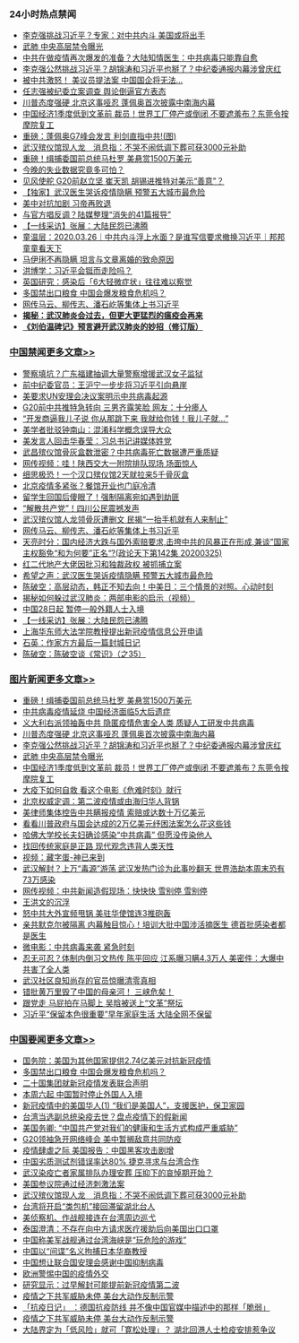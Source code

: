<div class="catlist">
<h3>24小时热点禁闻</h3>
<ul>
<li><a href="https://github.com/fqnews/bnews/blob/master/cbnews/20200326/1300766.md">李克强挑战习近平？专家：对中共内斗 美国或将出手</a></li>
<li><a href="https://github.com/fqnews/bnews/blob/master/topimagenews/20200326/1300845.md">武肺 中央高层禁令曝光</a></li>
<li><a href="https://github.com/fqnews/bnews/blob/master/cbnews/20200326/1300808.md">中共在做疫情再次爆发的准备？大陆知情医生：中共病毒只能靠自愈</a></li>
<li><a href="https://github.com/fqnews/bnews/blob/master/topimagenews/20200326/1300950.md">李克强公然挑战习近平？胡锦涛和习近平也掰了？中纪委通报内幕涉曾庆红</a></li>
<li><a href="https://github.com/fqnews/bnews/blob/master/cnnews/20200326/1300798.md">被中共激怒！ 美议员提法案 中国国企将无法…</a></li>
<li><a href="https://github.com/fqnews/bnews/blob/master/ssgc/20200326/1300894.md">任志强被纪委立案调查  舆论倒逼官方表态</a></li>
<li><a href="https://github.com/fqnews/bnews/blob/master/topimagenews/20200326/1301004.md">川普态度强硬 北京这事哑忍 蓬佩奥首次披露中南海内幕</a></li>
<li><a href="https://github.com/fqnews/bnews/blob/master/topimagenews/20200326/1300837.md">中国经济1季度低到文革前 裁员！世界工厂停产或倒闭 不要遮羞布？东莞令按摩院复工</a></li>
<li><a href="https://github.com/fqnews/bnews/blob/master/cnnews/20200326/1300826.md">重磅：蓬佩奥G7峰会发言 利剑直指中共!(图)</a></li>
<li><a href="https://github.com/fqnews/bnews/blob/master/headline/20200327/1301023.md">武汉殡仪馆现人龙　消息指：不哭不闹低调下葬可获3000元补助</a></li>
<li><a href="https://github.com/fqnews/bnews/blob/master/topimagenews/20200327/1301135.md">重磅！缉捕委国前总统马杜罗 美悬赏1500万美元</a></li>
<li><a href="https://github.com/fqnews/bnews/blob/master/finance/20200326/1300792.md">今晚的失业数据究竟多可怕？</a></li>
<li><a href="https://github.com/fqnews/bnews/blob/master/cbnews/20200326/1300849.md">见风使舵 G20前赵立坚 崔天凯 胡锡进推特对美示“善意”？</a></li>
<li><a href="https://github.com/fqnews/bnews/blob/master/comments/20200326/1301000.md">【独家】武汉医生哭诉疫情隐瞒 预警五大城市最危险</a></li>
<li><a href="https://github.com/fqnews/bnews/blob/master/ssgc/20200326/1300942.md">美中对抗加剧 习帝再败退</a></li>
<li><a href="https://github.com/fqnews/bnews/blob/master/cbnews/20200326/1300817.md">与官方唱反调？陆媒整理“消失的41篇报导”</a></li>
<li><a href="https://github.com/fqnews/bnews/blob/master/cbnews/20200327/1301096.md">【一线采访】张展：大陆民怨已沸腾</a></li>
<li><a href="https://github.com/fqnews/bnews/blob/master/taiwannews/20200326/1300916.md">童温层：2020.03.26｜中共内斗浮上水面？是谁写信要求撤换习近平｜邦邦童童看天下</a></li>
<li><a href="https://github.com/fqnews/bnews/blob/master/yule/20200327/1301028.md">马伊琍不再隐瞒 坦言与文章离婚的致命原因</a></li>
<li><a href="https://github.com/fqnews/bnews/blob/master/cbnews/20200326/1300773.md">洪博学：习近平会铤而走险吗？</a></li>
<li><a href="https://github.com/fqnews/bnews/blob/master/comments/20200326/1300827.md">英国研究：感染后「6大轻微症状」往往难以察觉</a></li>
<li><a href="https://github.com/fqnews/bnews/blob/master/headline/20200327/1301131.md">多国禁出口粮食 中国会爆发粮食危机吗？</a></li>
<li><a href="https://github.com/fqnews/bnews/blob/master/cbnews/20200327/1301236.md">网传马云、柳传志、潘石屹等集体上书习近平</a></li>
<li><b><a href="https://github.com/fqnews/bnews/blob/master/comments/20200211/1275071.md" target="_blank">揭秘：武汉肺炎会过去，但更大更猛烈的瘟疫会再来</a></b></li>
<li><b><a href="https://github.com/fqnews/bnews/blob/master/comments/20200207/1272816.md" target="_blank">《刘伯温碑记》预言避开武汉肺炎的妙招（修订版）</a></b></li>
</ul>
</div>

<div class="catlist">
<h3><a href="https://github.com/fqnews/bnews/blob/master/cbnews/" target="_blank">中国禁闻</a><span><a href="https://github.com/fqnews/bnews/blob/master/cbnews/" target="_blank" rel="nofollow">更多文章>></a></span></h3>
<ul>
<li><a href="https://github.com/fqnews/bnews/blob/master/cbnews/20200327/1301302.md" target="_blank">警察填坑？广东福建抽调大量警察增援武汉女子监狱</a></li>
<li><a href="https://github.com/fqnews/bnews/blob/master/cbnews/20200327/1301301.md" target="_blank">前中纪委官员：王沪宁一步步将习近平引向悬崖</a></li>
<li><a href="https://github.com/fqnews/bnews/blob/master/cbnews/20200327/1301295.md" target="_blank">美要求UN安理会决议案明示中共病毒起源</a></li>
<li><a href="https://github.com/fqnews/bnews/blob/master/cbnews/20200327/1301294.md" target="_blank">G20前中共推特急转向 三男齐露笑脸 网友：十分瘆人</a></li>
<li><a href="https://github.com/fqnews/bnews/blob/master/cbnews/20200327/1301286.md" target="_blank">“开发商逼我儿子说 你从那跳下来 我就给你钱！我儿子就…”</a></li>
<li><a href="https://github.com/fqnews/bnews/blob/master/cbnews/20200327/1301280.md" target="_blank">美学者批驳钟南山：混淆科学概念误导大众</a></li>
<li><a href="https://github.com/fqnews/bnews/blob/master/cbnews/20200327/1301279.md" target="_blank">美发言人回击华春莹：习总书记讲媒体姓党</a></li>
<li><a href="https://github.com/fqnews/bnews/blob/master/cbnews/20200327/1301278.md" target="_blank">武昌殡仪馆骨灰盒数泄密？中共病毒死亡数据遭严重质疑</a></li>
<li><a href="https://github.com/fqnews/bnews/blob/master/cbnews/20200327/1301271.md" target="_blank">网传视频：哇！陕西交大一附院排队现场 场面惊人</a></li>
<li><a href="https://github.com/fqnews/bnews/blob/master/cbnews/20200327/1301261.md" target="_blank">细思极恐！一个汉口殡仪馆2天就拉来5千骨灰盒</a></li>
<li><a href="https://github.com/fqnews/bnews/blob/master/cbnews/20200327/1301260.md" target="_blank">北京疫情多紧张？餐馆开业也门庭冷清</a></li>
<li><a href="https://github.com/fqnews/bnews/blob/master/cbnews/20200327/1301259.md" target="_blank">留学生回国后傻眼了！强制隔离宛如遇到劫匪</a></li>
<li><a href="https://github.com/fqnews/bnews/blob/master/cbnews/20200327/1301253.md" target="_blank">“解散共产党”！四川公民震撼发声</a></li>
<li><a href="https://github.com/fqnews/bnews/blob/master/cbnews/20200327/1301252.md" target="_blank">武汉殡仪馆人龙领骨灰遭删文 民揭“一抬手机就有人来制止”</a></li>
<li><a href="https://github.com/fqnews/bnews/blob/master/cbnews/20200327/1301236.md" target="_blank">网传马云、柳传志、潘石屹等集体上书习近平</a></li>
<li><a href="https://github.com/fqnews/bnews/blob/master/cbnews/20200327/1301232.md" target="_blank">天亮时分：国内经济大跌与国外索赔要求,击垮中共的风暴正在形成,兼谈”国家主权豁免“和为何要”正名“?(政论天下第142集 20200325)</a></li>
<li><a href="https://github.com/fqnews/bnews/blob/master/cbnews/20200327/1301231.md" target="_blank">红二代地产大佬因批习和独裁政权 被抓捕立案</a></li>
<li><a href="https://github.com/fqnews/bnews/blob/master/cbnews/20200327/1301223.md" target="_blank">希望之声：武汉医生哭诉疫情隐瞒 预警五大城市最危险</a></li>
<li><a href="https://github.com/fqnews/bnews/blob/master/cbnews/20200327/1301209.md" target="_blank">陈破空：高层动态，韩正不知去向！中美日：三个情景的对照。心动时刻</a></li>
<li><a href="https://github.com/fqnews/bnews/blob/master/cbnews/20200327/1301108.md" target="_blank">揭秘如何躲过武汉肺炎：两部电影的启示（视频）</a></li>
<li><a href="https://github.com/fqnews/bnews/blob/master/cbnews/20200327/1301111.md" target="_blank">中国28日起 暂停一般外籍人士入境</a></li>
<li><a href="https://github.com/fqnews/bnews/blob/master/cbnews/20200327/1301096.md" target="_blank">【一线采访】张展：大陆民怨已沸腾</a></li>
<li><a href="https://github.com/fqnews/bnews/blob/master/cbnews/20200327/1301071.md" target="_blank">上海华东师大法学院教授提出新冠疫情信息公开申请</a></li>
<li><a href="https://github.com/fqnews/bnews/blob/master/cbnews/20200327/1301035.md" target="_blank">石英：作家方方最后一篇封城日记</a></li>
<li><a href="https://github.com/fqnews/bnews/blob/master/cbnews/20200327/1301022.md" target="_blank">陈破空：陈破空谈《常识》（之35）</a></li>

</ul>
</div>
<div class="catlist">
<h3><a href="https://github.com/fqnews/bnews/blob/master/topimagenews/" target="_blank">图片新闻</a><span><a href="https://github.com/fqnews/bnews/blob/master/topimagenews/" target="_blank" rel="nofollow">更多文章>></a></span></h3>
<ul>
<li><a href="https://github.com/fqnews/bnews/blob/master/topimagenews/20200327/1301135.md" target="_blank">重磅！缉捕委国前总统马杜罗 美悬赏1500万美元</a></li>
<li><a href="https://github.com/fqnews/bnews/blob/master/topimagenews/20200327/1301103.md" target="_blank">中共病毒疫情延烧 中国经济面临5大后遗症</a></li>
<li><a href="https://github.com/fqnews/bnews/blob/master/topimagenews/20200327/1301090.md" target="_blank">义大利右派领袖轰中共 隐匿疫情危害全人类 质疑人工研发中共病毒</a></li>
<li><a href="https://github.com/fqnews/bnews/blob/master/topimagenews/20200326/1301004.md" target="_blank">川普态度强硬 北京这事哑忍 蓬佩奥首次披露中南海内幕</a></li>
<li><a href="https://github.com/fqnews/bnews/blob/master/topimagenews/20200326/1300950.md" target="_blank">李克强公然挑战习近平？胡锦涛和习近平也掰了？中纪委通报内幕涉曾庆红</a></li>
<li><a href="https://github.com/fqnews/bnews/blob/master/topimagenews/20200326/1300845.md" target="_blank">武肺 中央高层禁令曝光</a></li>
<li><a href="https://github.com/fqnews/bnews/blob/master/topimagenews/20200326/1300837.md" target="_blank">中国经济1季度低到文革前 裁员！世界工厂停产或倒闭 不要遮羞布？东莞令按摩院复工</a></li>
<li><a href="https://github.com/fqnews/bnews/blob/master/comments/20200326/1300394.md" target="_blank">大疫下如何自救 看这个电影《危难时刻》就行</a></li>
<li><a href="https://github.com/fqnews/bnews/blob/master/comments/20200326/1300617.md" target="_blank">北京权威定调：第二波疫情或由海归华人背锅</a></li>
<li><a href="https://github.com/fqnews/bnews/blob/master/comments/20200326/1300569.md" target="_blank">美律师集体控告中共瞒报疫情 索赔或达数十万亿美元</a></li>
<li><a href="https://github.com/fqnews/bnews/blob/master/comments/20200326/1300568.md" target="_blank">看看川普政府与国会达成的2万亿美元纾困法案怎么花这些钱</a></li>
<li><a href="https://github.com/fqnews/bnews/blob/master/comments/20200325/1300161.md" target="_blank">哈佛大学校长夫妇确诊感染“中共病毒” 但愿没传染他人</a></li>
<li><a href="https://github.com/fqnews/bnews/blob/master/comments/20200325/1300159.md" target="_blank">找回传统家庭是正路  现代观念违背人类天性</a></li>
<li><a href="https://github.com/fqnews/bnews/blob/master/comments/20200325/1299854.md" target="_blank">视频：藏字蛋-神已来到</a></li>
<li><a href="https://github.com/fqnews/bnews/blob/master/topimagenews/20200324/1299418.md" target="_blank">武汉解封？上万“毒源”游荡 武汉发热门诊为此事吵翻天 世界浩劫本周末恐有73万感染</a></li>
<li><a href="https://github.com/fqnews/bnews/blob/master/topimagenews/20200324/1299417.md" target="_blank">网传视频：中共新闻造假现场：快快快 雪别停 雪别停</a></li>
<li><a href="https://github.com/fqnews/bnews/blob/master/topimagenews/20200324/1299393.md" target="_blank">王洪文的沉浮</a></li>
<li><a href="https://github.com/fqnews/bnews/blob/master/topimagenews/20200324/1299011.md" target="_blank">怒中共大外宣频甩锅 美驻华使馆连3推砲轰</a></li>
<li><a href="https://github.com/fqnews/bnews/blob/master/topimagenews/20200323/1298960.md" target="_blank">亲共默克尔被隔离 内幕触目惊心！培训大批中国涉活摘医生 德首批感染者都是医生</a></li>
<li><a href="https://github.com/fqnews/bnews/blob/master/comments/20200323/1298854.md" target="_blank">微电影：中共病毒来袭 紧急时刻</a></li>
<li><a href="https://github.com/fqnews/bnews/blob/master/topimagenews/20200323/1298806.md" target="_blank">忍无可忍？体制内倒习文热传 陈平回应 江系曝习瞒4.3万人 美密件：大爆中共害了全人类</a></li>
<li><a href="https://github.com/fqnews/bnews/blob/master/topimagenews/20200323/1298798.md" target="_blank">武汉社区良知尚存的官员惊曝清零真相</a></li>
<li><a href="https://github.com/fqnews/bnews/blob/master/topimagenews/20200323/1298774.md" target="_blank">错批黄万里毁了中国的母亲河！ 三峡危矣！</a></li>
<li><a href="https://github.com/fqnews/bnews/blob/master/topimagenews/20200323/1298757.md" target="_blank">跟党走 马屁拍在马脚上 吴晗被送上“文革”祭坛</a></li>
<li><a href="https://github.com/fqnews/bnews/blob/master/topimagenews/20200323/1298686.md" target="_blank">习近平“保留本色很重要”早年家庭生活 大陆全网不保留</a></li>

</ul>
</div>
<div class="catlist">
<h3><a href="https://github.com/fqnews/bnews/blob/master/headline/" target="_blank">中国要闻</a><span><a href="https://github.com/fqnews/bnews/blob/master/headline/" target="_blank" rel="nofollow">更多文章>></a></span></h3>
<ul>
<li><a href="https://github.com/fqnews/bnews/blob/master/headline/20200327/1301267.md" target="_blank">国务院：美国为其他国家提供2.74亿美元对抗新冠疫情</a></li>
<li><a href="https://github.com/fqnews/bnews/blob/master/headline/20200327/1301131.md" target="_blank">多国禁出口粮食 中国会爆发粮食危机吗？</a></li>
<li><a href="https://github.com/fqnews/bnews/blob/master/headline/20200327/1301130.md" target="_blank">二十国集团就新冠疫情发表联合声明</a></li>
<li><a href="https://github.com/fqnews/bnews/blob/master/headline/20200327/1301129.md" target="_blank">本周六起 中国暂时停止外国人入境</a></li>
<li><a href="https://github.com/fqnews/bnews/blob/master/headline/20200327/1301115.md" target="_blank">新冠疫情中的美国华人(1) “我们是美国人”，支援医护，保卫家园</a></li>
<li><a href="https://github.com/fqnews/bnews/blob/master/headline/20200327/1301114.md" target="_blank">台湾当选副总统染疫去世？盘点疫情下的假新闻</a></li>
<li><a href="https://github.com/fqnews/bnews/blob/master/headline/20200327/1301099.md" target="_blank">美国务卿: “中国共产党对我们的健康和生活方式构成严重威胁”</a></li>
<li><a href="https://github.com/fqnews/bnews/blob/master/headline/20200327/1301098.md" target="_blank">G20领袖急开网络峰会  美中暂搁敌意共同防疫</a></li>
<li><a href="https://github.com/fqnews/bnews/blob/master/headline/20200327/1301092.md" target="_blank">疫情肆虐之际    美国报告：中国黑客攻击剧增</a></li>
<li><a href="https://github.com/fqnews/bnews/blob/master/headline/20200327/1301091.md" target="_blank">中国劣质测试剂错误率达80%  捷克寻求与台湾合作</a></li>
<li><a href="https://github.com/fqnews/bnews/blob/master/headline/20200327/1301084.md" target="_blank">武汉染疫亡者家属排队办理安葬 压抑下的哀悼期开始？</a></li>
<li><a href="https://github.com/fqnews/bnews/blob/master/headline/20200327/1301074.md" target="_blank">美国参议院通过经济刺激法案</a></li>
<li><a href="https://github.com/fqnews/bnews/blob/master/headline/20200327/1301023.md" target="_blank">武汉殡仪馆现人龙　消息指：不哭不闹低调下葬可获3000元补助</a></li>
<li><a href="https://github.com/fqnews/bnews/blob/master/headline/20200327/1301011.md" target="_blank">台湾将开启“类包机”接回滞留湖北台人</a></li>
<li><a href="https://github.com/fqnews/bnews/blob/master/headline/20200327/1301010.md" target="_blank">美侦察机、作战舰接连在台湾周边巡弋</a></li>
<li><a href="https://github.com/fqnews/bnews/blob/master/headline/20200326/1301005.md" target="_blank">泰国澄清：不存在向中方请求医疗援助后向美国出口口罩</a></li>
<li><a href="https://github.com/fqnews/bnews/blob/master/headline/20200326/1300989.md" target="_blank">中国称美军战舰通过台湾海峡是“玩危险的游戏”</a></li>
<li><a href="https://github.com/fqnews/bnews/blob/master/headline/20200326/1300986.md" target="_blank">中国以“间谍”名义拘捕日本华裔教授</a></li>
<li><a href="https://github.com/fqnews/bnews/blob/master/headline/20200326/1300985.md" target="_blank">中国想让联合国安理会感谢中国抑制病毒</a></li>
<li><a href="https://github.com/fqnews/bnews/blob/master/headline/20200326/1300984.md" target="_blank">欧洲警惕中国的疫情外交</a></li>
<li><a href="https://github.com/fqnews/bnews/blob/master/headline/20200326/1300983.md" target="_blank">研究显示：过早解封可能提前新冠疫情第二波</a></li>
<li><a href="https://github.com/fqnews/bnews/blob/master/headline/20200326/1300945.md" target="_blank">疫情之下共军威胁未停  美台大动作反制示警</a></li>
<li><a href="https://github.com/fqnews/bnews/blob/master/headline/20200326/1300944.md" target="_blank">「抗疫日记」 ：德国抗疫防线 并不像中国官媒中描述中的那样「脆弱」</a></li>
<li><a href="https://github.com/fqnews/bnews/blob/master/headline/20200326/1300931.md" target="_blank">疫情之下共军威胁未停    美台大动作反制示警</a></li>
<li><a href="https://github.com/fqnews/bnews/blob/master/headline/20200326/1300930.md" target="_blank">大陆界定为「低风险」就可「寛松处理」？   湖北回港人士检疫安排惹争议</a></li>

</ul>
</div>